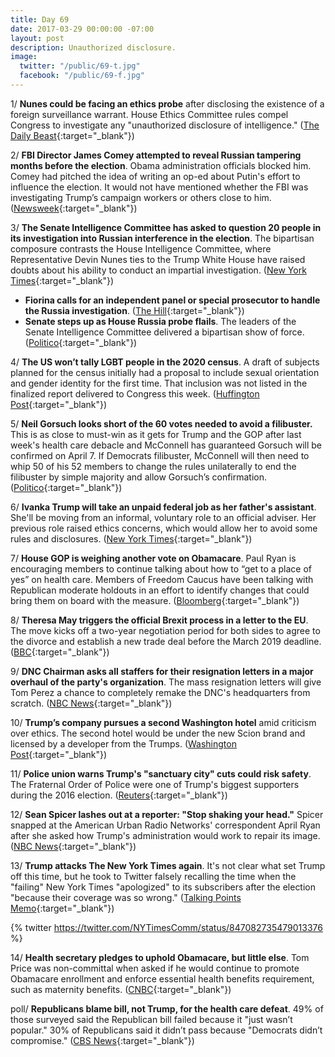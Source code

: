 ```yaml
---
title: Day 69
date: 2017-03-29 00:00:00 -07:00
layout: post
description: Unauthorized disclosure.
image:
  twitter: "/public/69-t.jpg"
  facebook: "/public/69-f.jpg"
---
```


1/ **Nunes could be facing an ethics probe** after disclosing the existence of a foreign surveillance warrant. House Ethics Committee rules compel Congress to investigate any "unauthorized disclosure of intelligence." ([The Daily Beast](http://www.thedailybeast.com/articles/2017/03/28/devin-nunes-could-be-facing-an-ethics-probe-for-spilling-secrets.html){:target="_blank"})

2/ **FBI Director James Comey attempted to reveal Russian tampering months before the election**. Obama administration officials blocked him. Comey had pitched the idea of writing an op-ed about Putin's effort to influence the election. It would not have mentioned whether the FBI was investigating Trump’s campaign workers or others close to him. ([Newsweek](http://www.newsweek.com/fbi-director-james-comey-russian-tampering-election-576417){:target="_blank"})

3/ **The Senate Intelligence Committee has asked to question 20 people in its investigation into Russian interference in the election**. The bipartisan composure contrasts the House Intelligence Committee, where Representative Devin Nunes ties to the Trump White House have raised doubts about his ability to conduct an impartial investigation. ([New York Times](https://www.nytimes.com/2017/03/29/us/politics/senate-intelligence-committee-burr-warner-russia-investigation.html){:target="_blank"})

* **Fiorina calls for an independent panel or special prosecutor to handle the Russia investigation**. ([The Hill](http://thehill.com/homenews/news/326358-fiorina-get-russia-special-prosecutor){:target="_blank"})
* **Senate steps up as House Russia probe flails**. The leaders of the Senate Intelligence Committee delivered a bipartisan show of force. ([Politico](https://secure.politico.com/story/2017/03/senate-russia-probe-nunes-236661){:target="_blank"})

4/ **The US won’t tally LGBT people in the 2020 census**. A draft of subjects planned for the census initially had a proposal to include sexual orientation and gender identity for the first time. That inclusion was not listed in the finalized report delivered to Congress this week. ([Huffington Post](http://www.huffingtonpost.com/entry/us-census-lgbt-americans_us_58db3894e4b0cb23e65c6cd9){:target="_blank"})

5/ **Neil Gorsuch looks short of the 60 votes needed to avoid a filibuster.** This is as close to must-win as it gets for Trump and the GOP after last week's health care debacle and McConnell has guaranteed Gorsuch will be confirmed on April 7. If Democrats filibuster, McConnell will then need to whip 50 of his 52 members to change the rules unilaterally to end the filibuster by simple majority and allow Gorsuch’s confirmation. ([Politico](https://secure.politico.com/story/2017/03/gorsuch-republicans-supreme-court-filibuster-236601){:target="_blank"})

6/ **Ivanka Trump will take an unpaid federal job as her father's assistant**. She'll be moving from an informal, voluntary role to an official adviser. Her previous role raised ethics concerns, which would allow her to avoid some rules and disclosures. ([New York Times](https://www.nytimes.com/2017/03/29/us/politics/ivanka-trump-federal-employee-white-house.html){:target="_blank"})

7/ **House GOP is weighing another vote on Obamacare**. Paul Ryan is encouraging members to continue talking about how to “get to a place of yes” on health care. Members of Freedom Caucus have been talking with Republican moderate holdouts in an effort to identify changes that could bring them on board with the measure. ([Bloomberg](https://www.bloomberg.com/politics/articles/2017-03-29/house-gop-said-to-weigh-another-try-on-obamacare-vote-next-week){:target="_blank"})

8/ **Theresa May triggers the official Brexit process in a letter to the EU**. The move kicks off a two-year negotiation period for both sides to agree to the divorce and establish a new trade deal before the March 2019 deadline. ([BBC](http://www.bbc.co.uk/news/live/uk-politics-39424391){:target="_blank"})

9/ **DNC Chairman asks all staffers for their resignation letters in a major overhaul of the party's organization**. The mass resignation letters will give Tom Perez a chance to completely remake the DNC's headquarters from scratch. ([NBC News](http://www.nbcnews.com/politics/elections/embattled-dnc-asks-all-staffers-resignation-letters-n739676){:target="_blank"})

10/ **Trump’s company pursues a second Washington hotel** amid criticism over ethics. The second hotel would be under the new Scion brand and licensed by a developer from the Trumps. ([Washington Post](https://www.washingtonpost.com/politics/president-trumps-company-pursues-second-washington-hotel/2017/03/29/dfd6ee8e-0f42-11e7-9d5a-a83e627dc120_story.html){:target="_blank"})

11/ **Police union warns Trump's "sanctuary city" cuts could risk safety**. The Fraternal Order of Police were one of Trump's biggest supporters during the 2016 election. ([Reuters](http://www.reuters.com/article/us-usa-immigration-sanctuary-police-idUSKBN16Z34D){:target="_blank"})

12/ **Sean Spicer lashes out at a reporter: "Stop shaking your head."** Spicer snapped at the American Urban Radio Networks' correspondent April Ryan after she asked how Trump's administration would work to repair its image. ([NBC News](http://www.nbcnews.com/politics/politics-news/stop-shaking-your-head-sean-spicer-lashes-out-reporter-april-n739691){:target="_blank"})

13/ **Trump attacks The New York Times again**. It's not clear what set Trump off this time, but he took to Twitter falsely recalling the time when the "failing" New York Times "apologized" to its subscribers after the election "because their coverage was so wrong." ([Talking Points Memo](http://talkingpointsmemo.com/livewire/trump-nyt-tweet){:target="_blank"})

{% twitter https://twitter.com/NYTimesComm/status/847082735479013376 %}

14/ **Health secretary pledges to uphold Obamacare, but little else**. Tom Price was non-committal when asked if he would continue to promote Obamacare enrollment and enforce essential health benefits requirement, such as maternity benefits. ([CNBC](http://www.cnbc.com/2017/03/29/health-secretary-pledges-to-uphold-obamcare-but-promote-it-not-so-much.html){:target="_blank"})

poll/ **Republicans blame bill, not Trump, for the health care defeat**. 49% of those surveyed said the Republican bill failed because it "just wasn’t popular." 30% of Republicans said it didn’t pass because "Democrats didn’t compromise." ([CBS News](http://www.cbsnews.com/news/republicans-health-care-trump-approval-russia-election-meddling-cbs-news-poll/){:target="_blank"})